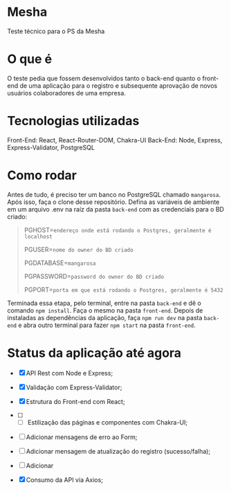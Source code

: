 # Mesha
Teste técnico para o PS da Mesha

# O que é
O teste pedia que fossem desenvolvidos tanto o back-end quanto o front-end de uma aplicação para o registro e subsequente aprovação de novos usuários colaboradores de uma empresa.

# Tecnologias utilizadas
Front-End: React, React-Router-DOM, Chakra-UI
Back-End: Node, Express, Express-Validator, PostgreSQL

# Como rodar
Antes de tudo, é preciso ter um banco no PostgreSQL chamado `mangarosa`. 
Após isso, faça o clone desse repositório. Defina as variáveis de ambiente em um arquivo .env na raíz da pasta `back-end` com as credenciais para o BD criado:
> PGHOST=`endereço onde está rodando o Postgres, geralmente é localhost`
> 
> PGUSER=`nome do owner do BD criado`
>
> PGDATABASE=`mangarosa`
> 
> PGPASSWORD=`password do owner do BD criado`
>
> PGPORT=`porta em que está rodando o Postgres, geralmente é 5432`
  
Terminada essa etapa, pelo terminal, entre na pasta `back-end` e dê o comando `npm install`. Faça o mesmo na pasta `front-end`.
Depois de instaladas as dependências da aplicação, faça `npm run dev` na pasta `back-end` e abra outro terminal para fazer `npm start` na pasta `front-end`.

# Status da aplicação até agora

- [x] API Rest com Node e Express;
- [x] Validação com Express-Validator;
- [x] Estrutura do Front-end com React;
- [ ] - [ ] Estilização das páginas e componentes com Chakra-UI;
- [ ] Adicionar mensagens de erro ao Form;
- [ ] Adicionar mensagem de atualização do registro (sucesso/falha);
- [ ] Adicionar
- [x] Consumo da API via Axios;

